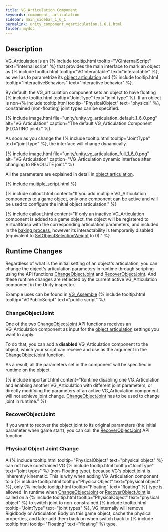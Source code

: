 ```yaml
---
title: VG_Articulation Component
keywords: component, articulation
sidebar: main_sidebar_1_6_1
permalink: unity_component_vgarticulation.1.6.1.html
folder: mydoc
---
```


## Description

VG_Articulation is an {% include tooltip.html tooltip="VGInternalScript" text="internal script" %} that provides the main interface to mark an object as {% include tooltip.html tooltip="VGInteractable" text="interactable" %}, as well as to parametrize its [object articulation](object_articulation.1.6.1.html) and {% include tooltip.html tooltip="InteractiveBehaviors" text="interactive behavior" %}. 

By default, the VG_articulation component sets an object to have floating {% include tooltip.html tooltip="JointType" text="joint type" %}. If an object is non-{% include tooltip.html tooltip="PhysicalObject" text="physical" %}, constrained (non-floating) joint types can be specified. 

{% include image.html file="unity/unity_vg_articulation_default_1_6_0.png" alt="VG Articulation" caption="The default VG_Articulation Component (FLOATING joint)." %}

As soon as you change the {% include tooltip.html tooltip="JointType" text="joint type" %}, the interface will change dynamically.

{% include image.html file="unity/unity_vg_articulation_full_1_6_0.png" alt="VG Articulation" caption="VG_Articulation dynamic interface after changing to REVOLUTE joint." %}

All the parameters are explained in detail in [object articulation](object_articulation.1.6.1.html).

{% include multiple_script.html %}

{% include callout.html content="If you add multiple VG_Articulation components to a game object, only one component can be active and will be used to configure the initial object articulation." %}

{% include callout.html content="If only an inactive VG_Articulation component is added to a game object, the object will be registered to VirtualGrasp with the corresponding articulation parameters, and included in the [baking process](unity_component_vgbakingclient.1.6.1.html#step-2-packaging), however its interactability is temporarily disabled (equivalent to [SetObjectSelectionWeight](virtualgrasp_unityapi.1.6.1.html#vg_controllersetobjectselectionweight) to 0)." %}

## Runtime Changes

Regardless of what is the initial setting of an object's articulation, you can change the object's articulation parameters in runtime 
through scripting using the API functions [ChangeObjectJoint](virtualgrasp_unityapi.1.6.1.html#vg_controllerchangeobjectjoint) 
and [RecoverObjectJoint](virtualgrasp_unityapi.1.6.1.html#vg_controllerrecoverobjectjoint). And these runtime changes are reflected by the current active VG_Articulation component in the Unity inspector.

Example uses can be found in [VG_Assemble](unity_component_vgassemble.1.6.1.html) {% include tooltip.html tooltip="VGPublicScript" text="public script" %}.

### ChangeObjectJoint

One of the two [ChangeObjectJoint](virtualgrasp_unityapi.1.6.1.html#vg_controllerchangeobjectjoint-1) API functions receives an VG_Articulation component as input for the [object articulation](object_articulation.1.6.1.html) settings you want to apply.

To do that, you can add a **disabled** VG_Articulation component to the object, which your script can receive and use as the argument in the [ChangeObjectJoint](virtualgrasp_unityapi.1.6.1.html#vg_controllerchangeobjectjoint-1) function.

As a result, all the parameters set in the component will be specified in runtime on the object. 

{% include important.html content="Runtime disabling one VG_Articulation and enabling another VG_Articulation with different joint parameters, or directly modifying the parameters of an active VG_Articulation component will not achieve joint change. [ChangeObjectJoint](virtualgrasp_unityapi.1.6.1.html#vg_controllerchangeobjectjoint-1) has to be used to change joint in runtime." %}

### RecoverObjectJoint

If you want to recover the object joint to its original parameters (the initial parameter when game start), you can call the [RecoverObjectJoint](virtualgrasp_unityapi.1.6.1.html#vg_controllerrecoverobjectjoint) API function.

### Physical Object Joint Change

A {% include tooltip.html tooltip="PhysicalObject" text="physical object" %} can not have constrained VG {% include tooltip.html tooltip="JointType" text="joint types" %} (non-Floating type), because VG's [object joint](object_articulation.1.6.1.html#object-joint) is inherently kinematic. This is why when adding VG_Articulation component to a {% include tooltip.html tooltip="PhysicalObject" text="physical object" %}, only {% include tooltip.html tooltip="Floating" text="floating" %} type is allowed. 
In runtime when [ChangeObjectJoint](virtualgrasp_unityapi.1.6.1.html#vg_controllerchangeobjectjoint-1) or [RecoverObjectJoint](virtualgrasp_unityapi.1.6.1.html#vg_controllerrecoverobjectjoint) is called on a {% include tooltip.html tooltip="PhysicalObject" text="physical object" %} to switch joint to non-constrained {% include tooltip.html tooltip="JointType" text="joint types" %}, VG internally will remove Rigidbody or Articulation Body on this game object, cache the physical properties, and later add them back on when switch back to {% include tooltip.html tooltip="Floating" text="floating" %} type.